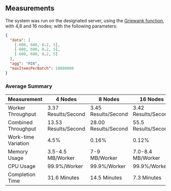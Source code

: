 ## Measurements

The system was run on the designated server, using the [Griewank function](https://www.sfu.ca/~ssurjano/griewank.html), with 4,8 and 16 nodes; with the following parameters:

```json
{
  "data": [
    [-600, 600, 0.2, 5],
    [-600, 600, 0.2, 5],
    [-600, 600, 0.2, 5]
  ],
  "agg": "MIN",
  "maxItemsPerBatch": 10800000
}
```

### Average Summary

| Measurement         | 4 Nodes              | 8 Nodes              | 16 Nodes            |
|---------------------|----------------------|----------------------|---------------------|
| Worker Throughput   | 3.37 Results/Second  | 3.45 Results/Second  | 3.42 Results/Second |
| Combined Throughput | 13.53 Results/Second | 28.00 Results/Second | 55.5 Results/Second |
| Work-time Variation | 4.5%                 | 0.16%                | 0.12%               |
| Memory Usage        | 3.5-4.5 MB/Worker    | 7-9 MB/Worker        | 7.0-8.4 MB/Worker   |
| CPU Usage           | 99.9%/Worker         | 99.9%/Worker         | 99.9%/Worker        |
| Completion Time     | 31.6 Minutes         | 14.5 Minutes         | 7.3 Minutes         |

